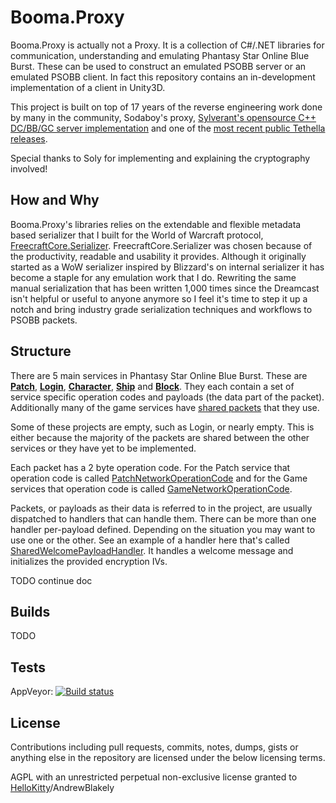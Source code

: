 # Booma.Proxy

Booma.Proxy is actually not a Proxy. It is a collection of C#/.NET libraries for communication, understanding and emulating Phantasy Star Online Blue Burst. These can be used to construct an emulated PSOBB server or an emulated PSOBB client. In fact this repository contains an in-development implementation of a client in Unity3D.

This project is built on top of 17 years of the reverse engineering work done by many in the community, Sodaboy's proxy, [Sylverant's opensource C++ DC/BB/GC server implementation](https://github.com/Sylverant/) and one of the [most recent public Tethella releases](https://github.com/justnoxx/psobb-tethealla/).

Special thanks to Soly for implementing and explaining the cryptography involved!

## How and Why

Booma.Proxy's libraries relies on the extendable and flexible metadata based serializer that I built for the World of Warcraft protocol, [FreecraftCore.Serializer](https://github.com/FreecraftCore/FreecraftCore.Serializer). FreecraftCore.Serializer was chosen because of the productivity, readable and usability it provides. Although it originally started as a WoW serializer inspired by Blizzard's on internal serializer it has become a staple for any emulation work that I do. Rewriting the same manual serialization that has been written 1,000 times since the Dreamcast isn't helpful or useful to anyone anymore so I feel it's time to step it up a notch and bring industry grade serialization techniques and workflows to PSOBB packets.

## Structure

There are 5 main services in Phantasy Star Online Blue Burst. These are [**Patch**](https://github.com/HelloKitty/Booma.Proxy/tree/master/src/Booma.Proxy.Packets.PatchServer), [**Login**](https://github.com/HelloKitty/Booma.Proxy/tree/master/src/Booma.Proxy.Packets.LoginServer), [**Character**](https://github.com/HelloKitty/Booma.Proxy/tree/master/src/Booma.Proxy.Packets.CharacterServer), [**Ship**](https://github.com/HelloKitty/Booma.Proxy/tree/master/src/Booma.Proxy.Packets.ShipServer) and [**Block**](https://github.com/HelloKitty/Booma.Proxy/tree/master/src/Booma.Proxy.Packets.BlockServer). They each contain a set of service specific operation codes and payloads (the data part of the packet). Additionally many of the game services have [shared packets](https://github.com/HelloKitty/Booma.Proxy/tree/master/src/Booma.Proxy.Packets.SharedServer) that they use.

Some of these projects are empty, such as Login, or nearly empty. This is either because the majority of the packets are shared between the other services or they have yet to be implemented.

Each packet has a 2 byte operation code. For the Patch service that operation code is called [PatchNetworkOperationCode](https://github.com/HelloKitty/Booma.Proxy/blob/master/src/Booma.Proxy.Packets.Common/OperationCodes/PatchNetworkOperationCode.cs) and for the Game services that operation code is called [GameNetworkOperationCode](https://github.com/HelloKitty/Booma.Proxy/blob/master/src/Booma.Proxy.Packets.Common/OperationCodes/GameNetworkOperationCode.cs).

Packets, or payloads as their data is referred to in the project, are usually dispatched to handlers that can handle them. There can be more than one handler per-payload defined. Depending on the situation you may want to use one or the other. See an example of a handler here that's called [SharedWelcomePayloadHandler](https://github.com/HelloKitty/Booma.Proxy/blob/master/src/Booma.Proxy.Client.Unity.Authentication/Handlers/SharedWelcomePayloadHandler.cs). It handles a welcome message and initializes the provided encryption IVs.

TODO continue doc

## Builds

TODO

## Tests

AppVeyor: [![Build status](https://ci.appveyor.com/api/projects/status/fo39keq6deuwrerm/branch/master?svg=true)](https://ci.appveyor.com/project/HelloKitty/booma-proxy/branch/master)

## License

Contributions including pull requests, commits, notes, dumps, gists or anything else in the repository are licensed under the below licensing terms.

AGPL with an unrestricted perpetual non-exclusive license granted to [HelloKitty](www.github.com/HelloKitty)/AndrewBlakely
